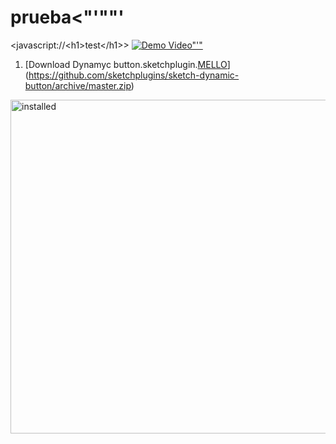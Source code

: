 prueba&#60;&#34;'"\"\'
======

<javascript://\<h1\>test\</h1\>>
[![Demo Video"'&#34;](https://camo.githubusercontent.com)](http://www.youtube.com/watch?v=ZJCYUCU7YxQ)

1. [Download Dynamyc button.sketchplugin.[MELLO](http://github.com/goma<img>>)](https://github.com/sketchplugins/sketch-dynamic-button/archive/master.zip)

  <img src="https://camo.githubusercontent.com" alt="installed" width="534"></img>
